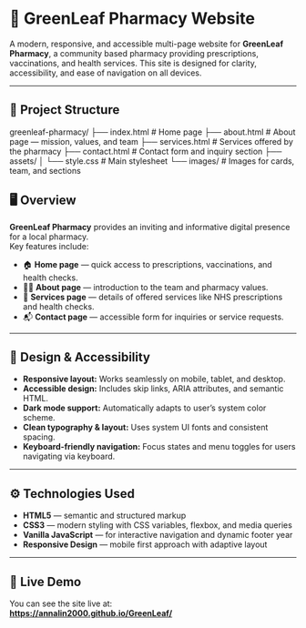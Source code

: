 # 🌿 GreenLeaf Pharmacy Website

A modern, responsive, and accessible multi-page website for **GreenLeaf Pharmacy**, a community based pharmacy providing prescriptions, vaccinations, and health services. This site is designed for clarity, accessibility, and ease of navigation on all devices.

---

## 📁 Project Structure

greenleaf-pharmacy/
├── index.html # Home page
├── about.html # About page — mission, values, and team
├── services.html # Services offered by the pharmacy
├── contact.html # Contact form and inquiry section
├── assets/
│ └── style.css # Main stylesheet
└── images/ # Images for cards, team, and sections

## 🖥️ Overview

**GreenLeaf Pharmacy** provides an inviting and informative digital presence for a local pharmacy.  
Key features include:

- 🏠 **Home page** — quick access to prescriptions, vaccinations, and health checks.  
- 👩‍⚕️ **About page** — introduction to the team and pharmacy values.  
- 💊 **Services page** — details of offered services like NHS prescriptions and health checks.  
- 📬 **Contact page** — accessible form for inquiries or service requests.

---

## 🎨 Design & Accessibility

- **Responsive layout:** Works seamlessly on mobile, tablet, and desktop.  
- **Accessible design:** Includes skip links, ARIA attributes, and semantic HTML.  
- **Dark mode support:** Automatically adapts to user’s system color scheme.  
- **Clean typography & layout:** Uses system UI fonts and consistent spacing.  
- **Keyboard-friendly navigation:** Focus states and menu toggles for users navigating via keyboard.

---

## ⚙️ Technologies Used

- **HTML5** — semantic and structured markup  
- **CSS3** — modern styling with CSS variables, flexbox, and media queries  
- **Vanilla JavaScript** — for interactive navigation and dynamic footer year  
- **Responsive Design** — mobile first approach with adaptive layout  

---

## 🔗 Live Demo

You can see the site live at:  
**https://annalin2000.github.io/GreenLeaf/**  
